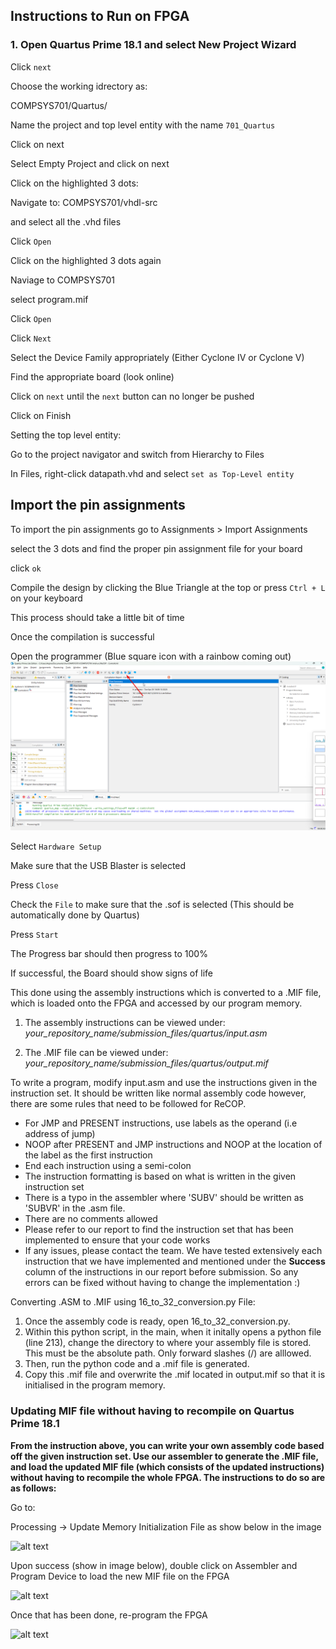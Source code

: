 ## Instructions to Run on FPGA

### 1. Open Quartus Prime 18.1 and select New Project Wizard

Click `next`

Choose the working idrectory as:

COMPSYS701/Quartus/

Name the project and top level entity with the name `701_Quartus`

Click on next


Select Empty Project and click on next

Click on the highlighted 3 dots:

Navigate to:
COMPSYS701/vhdl-src

and select all the .vhd files

Click `Open`

Click on the highlighted 3 dots again

Naviage to COMPSYS701

select program.mif

Click `Open`

Click `Next`

Select the Device Family appropriately (Either Cyclone IV or Cyclone V)

Find the appropriate board (look online)

Click on `next` until the `next` button can no longer be pushed

Click on Finish

Setting the top level entity:

Go to the project navigator and switch from Hierarchy to Files

In Files, right-click datapath.vhd and select `set as Top-Level entity`

## Import the pin assignments

To import the pin assignments go to Assignments > Import Assignments

select the 3 dots and find the proper pin assignment file for your board

click `ok`

Compile the design by clicking the Blue Triangle at the top or press `Ctrl + L` on your keyboard

This process should take a little bit of time

Once the compilation is successful

Open the programmer (Blue square icon with a rainbow coming out)
![alt text](image.png)

Select `Hardware Setup`

Make sure that the USB Blaster is selected

Press `Close`

Check the `File` to make sure that the .sof is selected (This should be automatically done by Quartus)

Press `Start`

The Progress bar should then progress to 100%

If successful, the Board should show signs of life



This done using the assembly instructions which is converted to a .MIF file, which is loaded onto the FPGA and accessed by our program memory. 

1) The assembly instructions can be viewed under: *your_repository_name/submission_files/quartus/input.asm*

2) The .MIF file can be viewed under: *your_repository_name/submission_files/quartus/output.mif*



To write a program, modify input.asm and use the instructions given in the instruction set. It should be written like normal assembly code however, there are some rules that need to be followed for ReCOP. 
- For JMP and PRESENT instructions, use labels as the operand (i.e address of jump)
- NOOP after PRESENT and JMP instructions and NOOP at the location of the label as the first instruction
- End each instruction using a semi-colon
- The instruction formatting is based on what is written in the given instruction set
- There is a typo in the assembler where 'SUBV' should be written as 'SUBVR' in the .asm file. 
- There are no comments allowed 
- Please refer to our report to find the instruction set that has been implemented to ensure that your code works
- If any issues, please contact the team. We have tested extensively each instruction that we have implemented and mentioned under the **Success** column of the instructions in our report before submission. So any errors can be fixed without having to change the implementation :)

Converting .ASM to .MIF using 16_to_32_conversion.py File:
1) Once the assembly code is ready, open 16_to_32_conversion.py. 
2) Within this python script, in the main, when it initally opens a python file (line 213), change the directory to where your assembly file is stored. This must be the absolute path. Only forward slashes (/) are alllowed. 
3) Then, run the python code and a .mif file is generated. 
4) Copy this .mif file and overwrite the .mif located in output.mif so that it is initialised in the program memory. 

### Updating MIF file without having to recompile on Quartus Prime 18.1

**From the instruction above, you can write your own assembly code based off the given instruction set. Use our assembler to generate the .MIF file, and load the updated MIF file (which consists of the updated instructions) without having to recompile the whole FPGA. The instructions to do so are as follows:**

Go to:

Processing -> Update Memory Initialization File as show below in the image

![alt text](../assets/image_28.png)

Upon success (show in image below), double click on Assembler and Program Device to load the new MIF file on the FPGA

![alt text](../assets/image_29.png)


Once that has been done, re-program the FPGA

![alt text](../assets/image_18.png)
